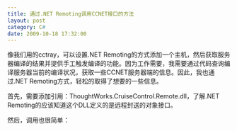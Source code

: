 ```yaml
---
title: 通过.NET Remoting调用CCNET接口的方法
layout: post
category: C#
date: 2009-10-18 17:32:00
---
```


像我们用的cctray，可以设置.NET Remoting的方式添加一个主机，然后获取服务器编译的结果并提供手工触发编译的功能。因为工作需要，我需要通过代码查询编译服务器当前的编译状况，获取一些CCNET服务器端的信息。因此，我也通过.NET Remoting方式，轻松的取得了想要的一些信息。

首先，需要添加引用：ThoughtWorks.CruiseControl.Remote.dll，了解.NET Remoting的应该知道这个DLL定义的是远程封送的对象接口。

然后，调用也很简单：
<div class="cnblogs_code"><!--

Code highlighting produced by Actipro CodeHighlighter (freeware)
http://www.CodeHighlighter.com/

--><span style="color: #0000ff;">static</span><span style="color: #000000;">&nbsp;</span><span style="color: #0000ff;">void</span><span style="color: #000000;">&nbsp;Main(</span><span style="color: #0000ff;">string</span><span style="color: #000000;">[]&nbsp;args)
{
&nbsp;&nbsp;&nbsp;&nbsp;ICruiseManager&nbsp;manger&nbsp;</span><span style="color: #000000;">=</span><span style="color: #000000;">&nbsp;(ICruiseManager)RemotingServices.Connect(</span><span style="color: #0000ff;">typeof</span><span style="color: #000000;">(ICruiseManager),
&nbsp;&nbsp;&nbsp;&nbsp;&nbsp;&nbsp;&nbsp;&nbsp;</span><span style="color: #800000;">"</span><span style="color: #800000;">tcp://xxx.xxx.xxx.xxx:21234/CruiseManager.rem</span><span style="color: #800000;">"</span><span style="color: #000000;">);

&nbsp;&nbsp;&nbsp;&nbsp;ProjectStatus[]&nbsp;status&nbsp;</span><span style="color: #000000;">=</span><span style="color: #000000;">&nbsp;manger.GetProjectStatus();

&nbsp;&nbsp;&nbsp;&nbsp;</span><span style="color: #0000ff;">foreach</span><span style="color: #000000;">&nbsp;(var&nbsp;s&nbsp;</span><span style="color: #0000ff;">in</span><span style="color: #000000;">&nbsp;status)
&nbsp;&nbsp;&nbsp;&nbsp;{
&nbsp;&nbsp;&nbsp;&nbsp;&nbsp;&nbsp;&nbsp;&nbsp;</span><span style="color: #008000;">//</span><span style="color: #008000;">&nbsp;输出上次成功编译的标签号</span><span style="color: #008000;">
</span><span style="color: #000000;">&nbsp;&nbsp;&nbsp;&nbsp;&nbsp;&nbsp;&nbsp;&nbsp;Console.WriteLine(s.LastSuccessfulBuildLabel);
&nbsp;&nbsp;&nbsp;&nbsp;}
}</span></div>

&nbsp;

